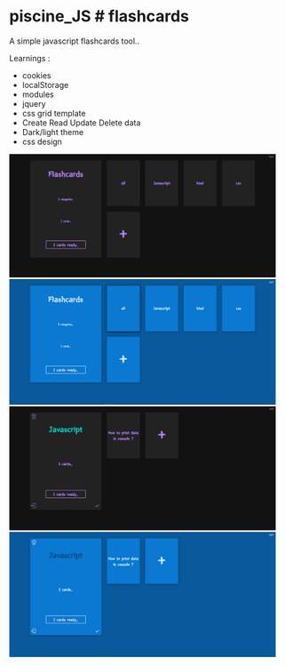 # piscine_JS # flashcards

A simple javascript flashcards tool..

Learnings :
- cookies
- localStorage
- modules
- jquery
- css grid template
- Create Read Update Delete data
- Dark/light theme
- css design

<img src="./resources/menu_dark.png" width="480">
<img src="./resources/menu_light.png" width="480">
<img src="./resources/category_dark.png" width="480">
<img src="./resources/category_light.png" width="480">
